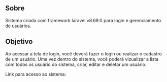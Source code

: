 ## Sobre
Sistema criada com framework laravel v8.69.0 para login e gerenciamento de usuários.
## Objetivo
Ao acessar a tela de login, você deverá fazer o login ou realizar o cadastro de um usuário.
Uma vez dentro do sistema, você poderá vizualizar a lista com todos os usuário do sistema, criar, editar e deletar um usuário.

Link para acesso ao sistema: 
